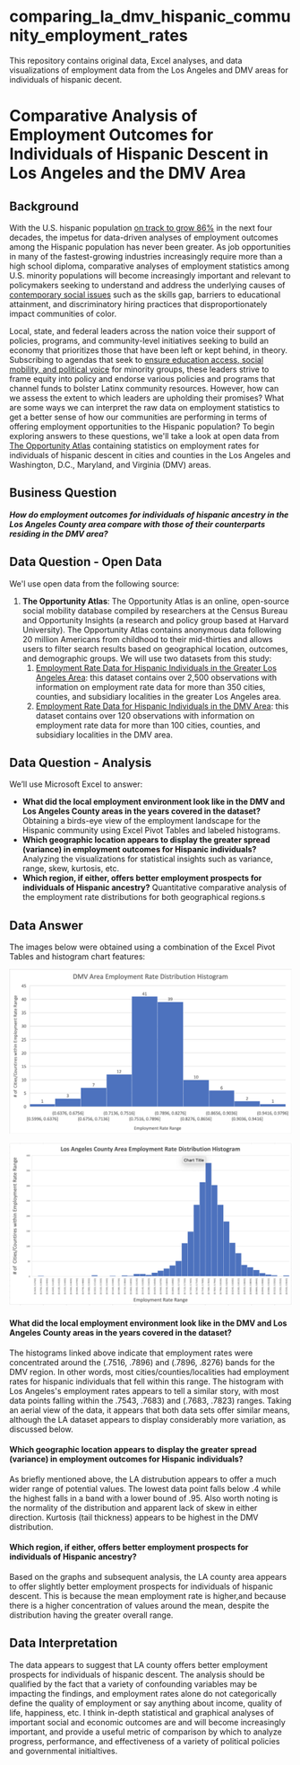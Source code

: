 # comparing_la_dmv_hispanic_community_employment_rates
This repository contains original data, Excel analyses, and data visualizations of employment data from the Los Angeles and DMV areas for individuals of hispanic decent.

# Comparative Analysis of Employment Outcomes for Individuals of Hispanic Descent in Los Angeles and the DMV Area

## Background
With the U.S. hispanic population [on track to grow 86%](https://www.brookings.edu/blog/the-avenue/2018/03/14/the-us-will-become-minority-white-in-2045-census-projects/) in the next four decades, the impetus for data-driven analyses of employment outcomes among the Hispanic population has never been greater. As job opportunities in many of the fastest-growing industries increasingly require more than a high school diploma, comparative analyses of employment statistics among U.S. minority populations will become increasingly important and relevant to policymakers seeking to understand and address the underlying causes of [contemporary social issues](https://www.shrm.org/hr-today/public-policy/hr-public-policy-issues/Documents/15-0746%20CHCI_Research_Report_FNL.pdf) such as the skills gap, barriers to educational attainment, and discriminatory hiring practices that disproportionately impact communities of color.

Local, state, and federal leaders across the nation voice their support of policies, programs, and community-level initiatives seeking to build an economy that prioritizes those that have been left or kept behind, in theory. Subscribing to agendas that seek to [ensure education access, social mobility, and political voice](https://dornsife.usc.edu/assets/sites/1411/docs/USC_ERI_no-going-back_policy_report.pdf) for minority groups, these leaders strive to frame equity into policy and endorse various policies and programs that channel funds to bolster Latinx community resources. However, how can we assess the extent to which leaders are upholding their promises? What are some ways we can interpret the raw data on employment statistics to get a better sense of how our communities are performing in terms of offering employment opportunities to the Hispanic population? To begin exploring answers to these questions, we'll take a look at open data from [The Opportunity Atlas](https://www.opportunityatlas.org) containing statistics on employment rates for individuals of hispanic descent in cities and counties in the Los Angeles and Washington, D.C., Maryland, and Virginia (DMV) areas.


## Business Question

_**How do employment outcomes for individuals of hispanic ancestry in the Los Angeles County area compare with those of their counterparts residing in the DMV area?**_

## Data Question - Open Data

We'l use open data from the following source: 

1. **The Opportunity Atlas**: The Opportunity Atlas is an online, open-source social mobility database compiled by researchers at the Census Bureau and Opportunity Insights (a research and policy group based at Harvard University). The Opportunity Atlas contains anonymous data following 20 million Americans from childhood to their mid-thirties and allows users to filter search results based on geographical location, outcomes, and demographic groups. We will use two datasets from this study:
   1. [Employment Rate Data for Hispanic Individuals in the Greater Los Angeles Area](https://github.com/dmathe18/comparing_la_dmv_hispanic_community_employment_rates/blob/main/LA_original_data.xlsx
): this dataset contains over 2,500 observations with information on employment rate data for more than 350 cities, counties, and subsidiary localities in the greater Los Angeles area. 
   2. [Employment Rate Data for Hispanic Individuals in the DMV Area](https://github.com/dmathe18/comparing_la_dmv_hispanic_community_employment_rates/blob/main/DMV_original_data.xlsx): this dataset contains over 120 observations with information on employment rate data for more than 100 cities, counties, and subsidiary localities in the DMV area. 
   
## Data Question - Analysis

We’ll use Microsoft Excel to answer:

* **What did the local employment environment look like in the DMV and Los Angeles County areas in the years covered in the dataset?** Obtaining a birds-eye view of the employment landscape for the Hispanic community using Excel Pivot Tables and labeled histograms.
* **Which geographic location appears to display the greater spread (variance) in employment outcomes for Hispanic individuals?** Analyzing the visualizations for statistical insights such as variance, range, skew, kurtosis, etc.
* **Which region, if either, offers  better employment prospects for individuals of Hispanic ancestry?** Quantitative comparative analysis of the employment rate distributions for both geographical regions.s

## Data Answer

The images below were obtained using a combination of the Excel Pivot Tables and histogram chart features:

![alt text](https://github.com/dmathe18/comparing_la_dmv_hispanic_community_employment_rates/blob/main/DMV_histogram.png)

![alt text](https://github.com/dmathe18/comparing_la_dmv_hispanic_community_employment_rates/blob/main/LA_histogram.png)

#### What did the local employment environment look like in the DMV and Los Angeles County areas in the years covered in the dataset?

The histograms linked above indicate that employment rates were concentrated around the (.7516, .7896) and (.7896, .8276) bands for the DMV region. In other words, most cities/counties/localities had employment rates for hispanic individuals that fell within this range. The histogram with Los Angeles's employment rates appears to tell a similar story, with most data points falling within the .7543, .7683) and (.7683, .7823) ranges. Taking an aerial view of the data, it appears that both data sets offer similar means, although the LA dataset appears to display considerably more variation, as discussed below.


#### Which geographic location appears to display the greater spread (variance) in employment outcomes for Hispanic individuals?

As briefly mentioned above, the LA distrubution appears to offer a much wider range of potential values. The lowest data point falls below .4 while the highest falls in a band with a lower bound of .95. Also worth noting is the normality of the distribution and apparent lack of skew in either direction. Kurtosis (tail thickness) appears to be highest in the DMV distribution. 

#### Which region, if either, offers  better employment prospects for individuals of Hispanic ancestry?

Based on the graphs and subsequent analysis, the LA county area appears to offer slightly better employment prospects for individuals of hispanic descent. This is because the mean employment rate is higher,and because there is a higher concentration of values around the mean, despite the distribution having the greater overall range.

## Data Interpretation
The data appears to suggest that LA county offers better employment prospects for individuals of hispanic descent. The analysis should be qualified by the fact that a variety of confounding variables may be impacting the findings, and employment rates alone do not categorically define the quality of employment or say anything about income, quality of life, happiness, etc. I think in-depth statistical and graphical analyses of important social and economic outcomes are and will become increasingly important, and provide a useful metric of comparison by which to analyze progress, performance, and effectiveness of a variety of political policies and governmental initialtives.

